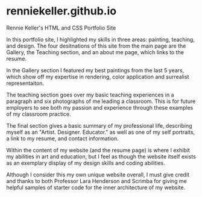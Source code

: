 # renniekeller.github.io
Rennie Keller's HTML and CSS Portfolio Site

  In this portfolio site, I highlighted my skills in three areas: painting, teaching, and design. The four desitnations of this site from the main page are the Gallery, the Teaching section, and an about me page, which links to the resume. 

  In the Gallery section I featured my best paintings from the last 5 years, which show off my expertise in rendering, color application and surrealist representaiton. 

  The teaching section goes over my basic teaching experiences in a paragraph and six photographs of me leading a classroom. This is for future employers to see both my passion and experience through these examples of my classroom practice. 
  
  The final section gives a basic summary of my professional life, describing myself as an "Artist. Designer. Educator." as well as one of my self portraits, a link to my resume, and contact information.
  
  Within the content of my website (and the resume page) is where I exhibit my abilities in art and education, but I feel as though the website itself exists as an exemplary display of my design skills and coding abilities.
  
  Although I consider this my own unique website overall, I must give credit and thanks to both Professor Lara Henderson and Scrimba for giving me helpful samples of starter code for the inner architecture of my website.
